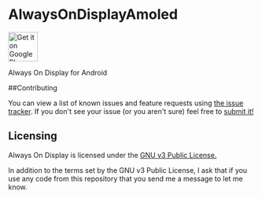 # AlwaysOnDisplayAmoled

<a href="https://play.google.com/store/apps/details?id=com.tomer.alwayson">
    <img alt="Get it on Google Play"
        height="60"
        src="https://play.google.com/intl/en_us/badges/images/generic/en-play-badge.png" />
</a>

Always On Display for Android


##Contributing

You can view a list of known issues and feature requests using [the issue tracker](
https://github.com/rosenpin/AlwaysOnDisplayAmoled/issues). If you don't see your issue (or you
aren't sure) feel free to [submit it!](https://github.com/rosenpin/AlwaysOnDisplayAmoled/issues/new)

## Licensing

Always On Display is licensed under the [GNU v3 Public License.](license.txt)

In addition to the terms set by the GNU v3 Public License, I ask that if you use
any code from this repository that you send me a message to let me know.
